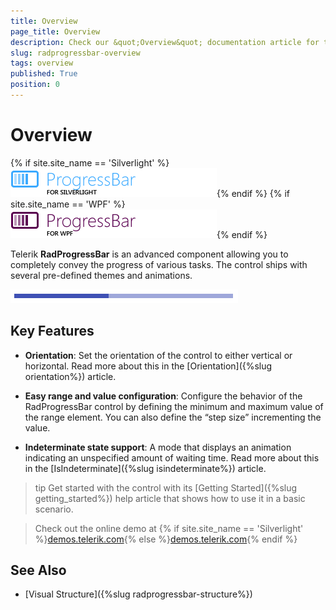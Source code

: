 ```yaml
---
title: Overview
page_title: Overview
description: Check our &quot;Overview&quot; documentation article for the RadProgressBar {{ site.framework_name }} control.
slug: radprogressbar-overview
tags: overview
published: True
position: 0
---
```


# Overview

{% if site.site_name == 'Silverlight' %}![progressbar sl icon](images/progressbar_sl_icon.png){% endif %}
{% if site.site_name == 'WPF' %}![progressbar wpf icon](images/progressbar_wpf_icon.png){% endif %}

Telerik __RadProgressBar__ is an advanced component allowing you to completely convey the progress of various tasks. The control ships with several pre-defined themes and animations.

![](images/radprogressbar-overview-0.png)

## Key Features

* __Orientation__: Set the orientation of the control to either vertical or horizontal. Read more about this in the [Orientation]({%slug orientation%}) article.

* __Easy range and value configuration__: Configure the behavior of the RadProgressBar control by defining the minimum and maximum value of the range element. You can also define the “step size” incrementing the value.

* __Indeterminate state support__: A mode that displays an animation indicating an unspecified amount of waiting time. Read more about this in the [IsIndeterminate]({%slug isindeterminate%}) article.

>tip Get started with the control with its [Getting Started]({%slug getting_started%}) help article that shows how to use it in a basic scenario.

> Check out the online demo at {% if site.site_name == 'Silverlight' %}[demos.telerik.com](https://demos.telerik.com/silverlight/#ProgressBar/FirstLook){% else %}[demos.telerik.com](https://demos.telerik.com/wpf/){% endif %}

## See Also 
 * [Visual Structure]({%slug radprogressbar-structure%})